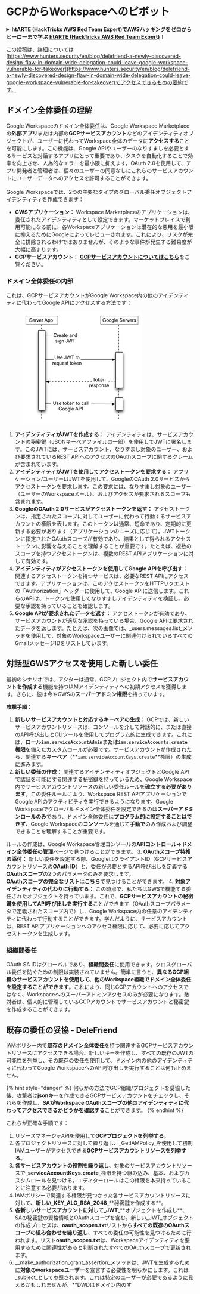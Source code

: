 # GCPからWorkspaceへのピボット

<details>

<summary><strong>htARTE (HackTricks AWS Red Team Expert)でAWSハッキングをゼロからヒーローまで学ぶ</strong> <a href="https://training.hacktricks.xyz/courses/arte"><strong>htARTE (HackTricks AWS Red Team Expert)</strong></a><strong>！</strong></summary>

HackTricksをサポートする他の方法:

* **HackTricksにあなたの会社を広告したい**、または**HackTricksをPDFでダウンロードしたい**場合は、[**サブスクリプションプラン**](https://github.com/sponsors/carlospolop)をチェックしてください！
* [**公式PEASS & HackTricksグッズ**](https://peass.creator-spring.com)を入手する
* [**The PEASS Family**](https://opensea.io/collection/the-peass-family)を発見する、私たちの独占的な[**NFTs**](https://opensea.io/collection/the-peass-family)のコレクション
* 💬 [**Discordグループ**](https://discord.gg/hRep4RUj7f)に**参加する**か、[**telegramグループ**](https://t.me/peass)に参加するか、**Twitter** 🐦 [**@carlospolopm**](https://twitter.com/carlospolopm)を**フォローする**。
* **HackTricks**のGitHubリポジトリにPRを提出して、あなたのハッキングのコツを共有する。

</details>

この投稿は、詳細については[https://www.hunters.security/en/blog/delefriend-a-newly-discovered-design-flaw-in-domain-wide-delegation-could-leave-google-workspace-vulnerable-for-takeover](https://www.hunters.security/en/blog/delefriend-a-newly-discovered-design-flaw-in-domain-wide-delegation-could-leave-google-workspace-vulnerable-for-takeover)でアクセスできるものの要約です。

## **ドメイン全体委任の理解**

Google Workspaceのドメイン全体委任は、Google Workspace Marketplaceの**外部アプリ**または内部の**GCPサービスアカウント**などのアイデンティティオブジェクトが、ユーザーに代わってWorkspace全体のデータに**アクセスする**ことを可能にします。この機能は、Google APIやユーザーのなりすましを必要とするサービスと対話するアプリにとって重要であり、タスクを自動化することで効率を向上させ、人為的なエラーを最小限に抑えます。OAuth 2.0を使用して、アプリ開発者と管理者は、個々のユーザーの同意なしにこれらのサービスアカウントにユーザーデータへのアクセスを許可することができます。\
\
Google Workspaceでは、2つの主要なタイプのグローバル委任オブジェクトアイデンティティを作成できます：

* **GWSアプリケーション：** Workspace Marketplaceのアプリケーションは、委任されたアイデンティティとして設定できます。マーケットプレイスで利用可能になる前に、各Workspaceアプリケーションは潜在的な悪用を最小限に抑えるためにGoogleによってレビューされます。これにより、リスクが完全に排除されるわけではありませんが、そのような事件が発生する難易度が大幅に高まります。
* **GCPサービスアカウント：** [**GCPサービスアカウントについてはこちら**](gcp-basic-information.md#service-accounts)をご覧ください。

### **ドメイン全体委任の内部**

これは、GCPサービスアカウントがGoogle Workspace内の他のアイデンティティに代わってGoogle APIにアクセスする方法です：

<figure><img src="../../.gitbook/assets/image (11).png" alt=""><figcaption></figcaption></figure>

1. **アイデンティティがJWTを作成する：** アイデンティティは、サービスアカウントの秘密鍵（JSONキーペアファイルの一部）を使用してJWTに署名します。このJWTには、サービスアカウント、なりすまし対象のユーザー、および要求されているREST APIへのアクセスのOAuthスコープに関するクレームが含まれています。
2. **アイデンティティがJWTを使用してアクセストークンを要求する：** アプリケーション/ユーザーはJWTを使用して、GoogleのOAuth 2.0サービスからアクセストークンを要求します。この要求には、なりすまし対象のユーザー（ユーザーのWorkspaceメール）、およびアクセスが要求されるスコープも含まれます。
3. **GoogleのOAuth 2.0サービスがアクセストークンを返す：** アクセストークンは、指定されたスコープに対してユーザーに代わって行動するサービスアカウントの権限を表します。このトークンは通常、短命であり、定期的に更新する必要があります（アプリケーションのニーズに応じて）。JWTトークンに指定されたOAuthスコープが有効であり、結果として得られるアクセストークンに影響を与えることを理解することが重要です。たとえば、複数のスコープを持つアクセストークンは、複数のREST APIアプリケーションに対して有効です。
4. **アイデンティティがアクセストークンを使用してGoogle APIを呼び出す：** 関連するアクセストークンを持つサービスは、必要なREST APIにアクセスできます。アプリケーションは、このアクセストークンをHTTPリクエストの「Authorization」ヘッダーに使用して、Google APIに送信します。これらのAPIは、トークンを使用してなりすましアイデンティティを検証し、必要な承認を持っていることを確認します。
5. **Google APIが要求されたデータを返す：** アクセストークンが有効であり、サービスアカウントが適切な承認を持っている場合、Google APIは要求されたデータを返します。たとえば、次の画像では、_users.messages.list_メソッドを使用して、対象のWorkspaceユーザーに関連付けられているすべてのGmailメッセージIDをリストしています。

## 対話型GWSアクセスを使用した新しい委任

最初のシナリオでは、アクターは通常、GCPプロジェクト内で**サービスアカウントを作成する**機能を持つIAMアイデンティティへの初期アクセスを獲得します。さらに、彼は今やGWSの**スーパーアドミン権限**を持っています。

**攻撃手順：**

1. **新しいサービスアカウントと対応するキーペアの生成：** GCPでは、新しいサービスアカウントリソースは、コンソールを介して対話的に、または直接のAPI呼び出しとCLIツールを使用してプログラム的に生成できます。これには、**ロール`iam.serviceAccountAdmin`**または**`iam.serviceAccounts.create`** **権限**を備えたカスタムロールが必要です。サービスアカウントが作成されたら、関連する**キーペア**（**`iam.serviceAccountKeys.create`**権限）の生成に進みます。
2. **新しい委任の作成：** 関連するアイデンティティオブジェクトとGoogle APIで認証を可能にする関連する秘密鍵を持っているため、Google Workspace内でサービスアカウントリソースの新しい委任ルールを**確立する必要があります**。この委任ルールにより、Workspace REST APIアプリケーションでGoogle APIのアクティビティを実行できるようになります。Google Workspaceでグローバルドメイン全体委任を設定できるのは**スーパーアドミンロールのみ**であり、ドメイン全体委任は**プログラム的に設定することはできず**、Google Workspaceの**コンソール**を通じて**手動で**のみ作成および調整できることを理解することが重要です。

ルールの作成は、Google Workspace管理コンソールの**APIコントロール→ドメイン全体委任の管理**ページで見つけることができます。
3. **OAuthスコープ特権の添付：** 新しい委任を設定する際、GoogleはクライアントID（GCPサービスアカウントリソースの**OAuth ID**）と、委任が必要とするAPI呼び出しを定義する**OAuthスコープ**の2つのパラメータのみを要求します。\
**OAuthスコープの完全なリスト**は[**こちら**](https://developers.google.com/identity/protocols/oauth2/scopes)で見つけることができます。
4. **対象アイデンティティの代わりに行動する：** この時点で、私たちはGWSで機能する委任されたオブジェクトを持っています。これで、**GCPサービスアカウントの秘密鍵を使用してAPI呼び出しを実行する**ことができます（OAuthスコープパラメータで定義されたスコープ内で）し、Google Workspace内の任意のアイデンティティに代わって行動することができます。学んだように、サービスアカウントは、REST APIアプリケーションへのアクセス権限に応じて、必要に応じてアクセストークンを生成します。

### 組織間委任

OAuth SA IDはグローバルであり、**組織間委任**に使用できます。クロスグローバル委任を防ぐための制限は実装されていません。簡単に言うと、**異なるGCP組織のサービスアカウントを使用して、他のWorkspace組織でドメイン全体委任を設定することができます**。これにより、同じGCPアカウントへのアクセスではなく、Workspaceへのスーパーアドミンアクセスのみが必要になります。敵対者は、個人的に管理しているGCPアカウントでサービスアカウントと秘密鍵を作成することができます。

## 既存の委任の妥協 - DeleFriend

IAMポリシー内で**既存のドメイン全体委任**を持つ関連するGCPサービスアカウントリソースにアクセスできる場合、新しいキーを作成し、すべての既存のJWTの可能性を列挙し、その既存の委任を使用して、ドメイン内の他のアイデンティティに代わってGoogle WorkspaceへのAPI呼び出しを実行することは何も止めません。

{% hint style="danger" %}
何らかの方法でGCP組織/プロジェクトを妥協した後、攻撃者は**jsonキー**を作成できるGCPサービスアカウントをチェックし、それらを作成し、**SAがWorkspace OAuthスコープの他のアイデンティティに代わってアクセスできるかどうかを確認する**ことができます。
{% endhint %}

これらが正確な手順です：

1. リソースマネージャAPIを使用して**GCPプロジェクトを列挙する**。
2. 各プロジェクトリソースに対して繰り返し、_GetIAMPolicy_を使用して初期IAMユーザーがアクセスできる**GCPサービスアカウントリソースを列挙する**。
3. **各サービスアカウントの役割を繰り返し**、対象のサービスアカウントリソースで_**serviceAccountKeys.create**_権限を持つ組み込み、基本、およびカスタムロールを見つける。エディターロールはこの権限を本来持っていることに注意する必要があります。
4. IAMポリシーで関連する権限が見つかった各サービスアカウントリソースに対して、**新しい\_KEY\_ALG\_RSA\_2048**\_\*\*秘密鍵を作成する\*\*。
5. **各新しいサービスアカウントに対して\_JWT**\_\*\*オブジェクトを作成し\*\*、SAの秘密鍵の資格情報とOAuthスコープを含む。新しい_JWT_オブジェクトの作成プロセスは、**oauth\_scopes.txt**リストから**すべての既存のOAuthスコープの組み合わせを繰り返し**、すべての委任の可能性を見つけるために行われます。リスト**oauth\_scopes.txt**は、Workspaceアイデンティティを悪用するために関連性があると判断されたすべてのOAuthスコープで更新されます。
6. _\_make\_authorization\_grant\_assertion_メソッドは、JWTを生成するために**対象のworkspaceユーザー**を宣言する必要性を明らかにします。これは_subject_として参照されます。これは特定のユーザーが必要であるように見えるかもしれませんが、**DWDはドメイン内のす
